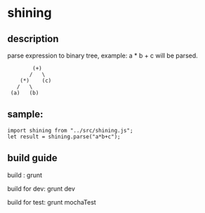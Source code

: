# shining

## description
parse expression to binary tree, example: a * b + c will be parsed.

	        (+)
	       /   \
	    (*)    (c)
	   /   \
	 (a)   (b)

## sample:

    import shining from "../src/shining.js";
    let result = shining.parse("a*b+c");

## build guide

build : grunt

build for dev: grunt dev

build for test: grunt mochaTest
